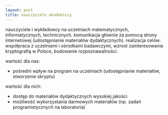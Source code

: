 ```yaml
---
layout: post
title: nauczyciele akademiccy
---
```


nauczyciele i wykładowcy na uczelniach  matematycznych, informatycznych, technicznych.
komunikacja głównie za pomocą strony internetowej (udostępnianie materiałów dydaktycznych).
realizacja celów: współpraca z uczelniami i ośrodkami badawczymi, wzrost zainteresowania kryptografią w Polsce, budowanie rozpoznawalności.

wartość dla nas:
<ul>
    <li> pośredni wpływ na program na uczelniach (udostępnianie materiałów, stworzenie skryptu) </li>
</ul>

wartość dla nich:
<ul>
    <li> dostęp do materiałów dydaktycznych wysokiej jakości </li>
    <li> możliwość wykorzystania darmowych materiałów (np. zadań programistycznych na laboratoria) </li>
</ul>
